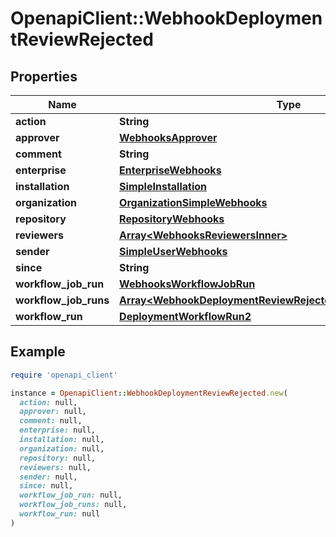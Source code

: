 # OpenapiClient::WebhookDeploymentReviewRejected

## Properties

| Name | Type | Description | Notes |
| ---- | ---- | ----------- | ----- |
| **action** | **String** |  |  |
| **approver** | [**WebhooksApprover**](WebhooksApprover.md) |  | [optional] |
| **comment** | **String** |  | [optional] |
| **enterprise** | [**EnterpriseWebhooks**](EnterpriseWebhooks.md) |  | [optional] |
| **installation** | [**SimpleInstallation**](SimpleInstallation.md) |  | [optional] |
| **organization** | [**OrganizationSimpleWebhooks**](OrganizationSimpleWebhooks.md) |  |  |
| **repository** | [**RepositoryWebhooks**](RepositoryWebhooks.md) |  |  |
| **reviewers** | [**Array&lt;WebhooksReviewersInner&gt;**](WebhooksReviewersInner.md) |  | [optional] |
| **sender** | [**SimpleUserWebhooks**](SimpleUserWebhooks.md) |  |  |
| **since** | **String** |  |  |
| **workflow_job_run** | [**WebhooksWorkflowJobRun**](WebhooksWorkflowJobRun.md) |  | [optional] |
| **workflow_job_runs** | [**Array&lt;WebhookDeploymentReviewRejectedWorkflowJobRunsInner&gt;**](WebhookDeploymentReviewRejectedWorkflowJobRunsInner.md) |  | [optional] |
| **workflow_run** | [**DeploymentWorkflowRun2**](DeploymentWorkflowRun2.md) |  |  |

## Example

```ruby
require 'openapi_client'

instance = OpenapiClient::WebhookDeploymentReviewRejected.new(
  action: null,
  approver: null,
  comment: null,
  enterprise: null,
  installation: null,
  organization: null,
  repository: null,
  reviewers: null,
  sender: null,
  since: null,
  workflow_job_run: null,
  workflow_job_runs: null,
  workflow_run: null
)
```

